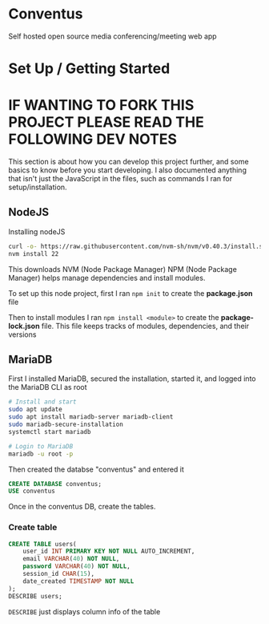 # Conventus
Self hosted open source media conferencing/meeting web app

# Set Up / Getting Started


# IF WANTING TO FORK THIS PROJECT PLEASE READ THE FOLLOWING DEV NOTES
This section is about how you can develop this project further, and some basics to know before you start developing. I also documented anything that isn't just the JavaScript in the files, such as commands I ran for setup/installation.

## NodeJS

Installing nodeJS
```bash
curl -o- https://raw.githubusercontent.com/nvm-sh/nvm/v0.40.3/install.sh | bash
nvm install 22
```
This downloads NVM (Node Package Manager)
NPM (Node Package Manager) helps manage dependencies and install modules.

To set up this node project, first I ran ```npm init``` to create the **package.json** file

Then to install modules I ran ```npm install <module>``` to create the **package-lock.json** file. This file keeps tracks of modules, dependencies, and their versions

## MariaDB
First I installed MariaDB, secured the installation, started it, and logged into the MariaDB CLI as root
```bash
# Install and start
sudo apt update
sudo apt install mariadb-server mariadb-client
sudo mariadb-secure-installation
systemctl start mariadb

# Login to MariaDB
mariadb -u root -p
```

Then created the databse "conventus" and entered it
```sql
CREATE DATABASE conventus;
USE conventus
```
Once in the conventus DB, create the tables.
### Create table
```sql
CREATE TABLE users(
    user_id INT PRIMARY KEY NOT NULL AUTO_INCREMENT,
    email VARCHAR(40) NOT NULL,
    password VARCHAR(40) NOT NULL,
    session_id CHAR(15),
    date_created TIMESTAMP NOT NULL
);
DESCRIBE users;
```
```DESCRIBE``` just displays column info of the table